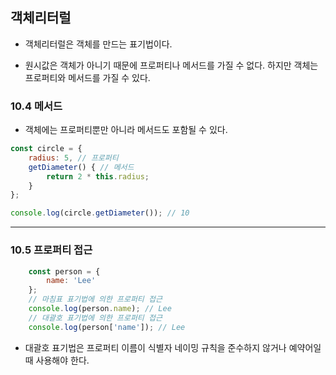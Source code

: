 ## 객체리터럴

- 객체리터럴은 객체를 만드는 표기법이다.

- 원시값은 객체가 아니기 때문에 프로퍼티나 메서드를 가질 수 없다. 하지만 객체는 프로퍼티와 메서드를 가질 수 있다.

 

 ### 10.4 메서드

- 객체에는 프로퍼티뿐만 아니라 메서드도 포함될 수 있다.

```js
const circle = {
    radius: 5, // 프로퍼티
    getDiameter() { // 메서드
        return 2 * this.radius;
    }
};

console.log(circle.getDiameter()); // 10
```

-----

### 10.5 프로퍼티 접근

```js
    const person = {
        name: 'Lee'
    };
    // 마침표 표기법에 의한 프로퍼티 접근
    console.log(person.name); // Lee
    // 대괄호 표기법에 의한 프로퍼티 접근
    console.log(person['name']); // Lee
```

- 대괄호 표기법은 프로퍼티 이름이 식별자 네이밍 규칙을 준수하지 않거나 예약어일 때 사용해야 한다.
